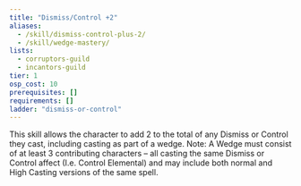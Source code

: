 ```yaml
---
title: "Dismiss/Control +2"
aliases:
  - /skill/dismiss-control-plus-2/
  - /skill/wedge-mastery/
lists:
  - corruptors-guild
  - incantors-guild
tier: 1
osp_cost: 10
prerequisites: []
requirements: []
ladder: "dismiss-or-control"
---
```


This skill allows the character to add 2 to the total of any Dismiss or Control they cast, including casting as part of a wedge. Note: A Wedge must consist of at least 3 contributing characters – all casting the same Dismiss or Control affect (I.e. Control Elemental) and may include both normal and High Casting versions of the same spell.
